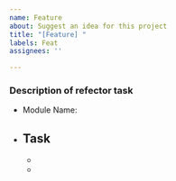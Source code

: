 ```yaml
---
name: Feature
about: Suggest an idea for this project
title: "[Feature] "
labels: Feat
assignees: ''

---
```


### Description of refector task

- Module Name: 

- Task
  - 
  -
  -   
